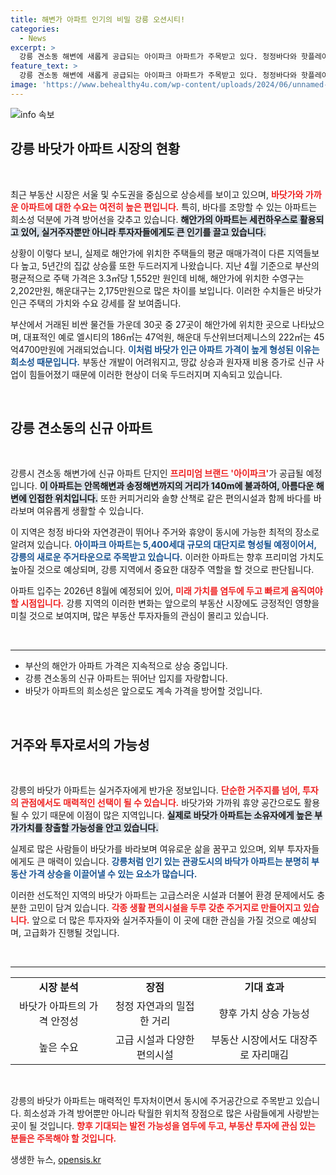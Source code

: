 ```yaml
---
title: 해변가 아파트 인기의 비밀 강릉 오션시티!
categories:
  - News
excerpt: >
  강릉 견소동 해변에 새롭게 공급되는 아이파크 아파트가 주목받고 있다. 청정바다와 핫플레이스에 가까워 주거와 휴양을 동시에 누리기 좋은 이곳, 5,400세대 규모로 지역의 대장주가 될 전망이다!
feature_text: >
  강릉 견소동 해변에 새롭게 공급되는 아이파크 아파트가 주목받고 있다. 청정바다와 핫플레이스에 가까워 주거와 휴양을 동시에 누리기 좋은 이곳, 5,400세대 규모로 지역의 대장주가 될 전망이다!
image: 'https://www.behealthy4u.com/wp-content/uploads/2024/06/unnamed-file.png'
---
```


<p><img src="https://www.behealthy4u.com/wp-content/uploads/2024/06/unnamed-file.png" alt="info 속보" /></p>

<h2 data-ke-size="size26">강릉 바닷가 아파트 시장의 현황</h2>

<p data-ke-size="size16">&nbsp;</p>

<p>최근 부동산 시장은 서울 및 수도권을 중심으로 상승세를 보이고 있으며, <b><span style="color: #ee2323;">바닷가와 가까운 아파트에 대한 수요는 여전히 높은 편입니다.</span></b> 특히, 바다를 조망할 수 있는 아파트는 희소성 덕분에 가격 방어선을 갖추고 있습니다. <b><span style="background-color: #21538527;">해안가의 아파트는 세컨하우스로 활용되고 있어, 실거주자뿐만 아니라 투자자들에게도 큰 인기를 끌고 있습니다.</span></b> </p>

<p>상황이 이렇다 보니, 실제로 해안가에 위치한 주택들의 평균 매매가격이 다른 지역들보다 높고, 5년간의 집값 상승률 또한 두드러지게 나왔습니다. 지난 4월 기준으로 부산의 평균적으로 주택 가격은 3.3㎡당 1,552만 원인데 비해, 해안가에 위치한 수영구는 2,202만원, 해운대구는 2,175만원으로 많은 차이를 보입니다. 이러한 수치들은 바닷가 인근 주택의 가치와 수요 강세를 잘 보여줍니다. </p>

<p>부산에서 거래된 비싼 물건들 가운데 30곳 중 27곳이 해안가에 위치한 곳으로 나타났으며, 대표적인 예로 엘시티의 186㎡는 47억원, 해운대 두산위브더제니스의 222㎡는 45억4700만원에 거래되었습니다. <b><span style="color: #1a5490;">이처럼 바닷가 인근 아파트 가격이 높게 형성된 이유는 희소성 때문입니다.</span></b> 부동산 개발이 어려워지고, 땅값 상승과 원자재 비용 증가로 신규 사업이 힘들어졌기 때문에 이러한 현상이 더욱 두드러지며 지속되고 있습니다.</p>

<p data-ke-size="size16">&nbsp;</p>

<h2 data-ke-size="size26">강릉 견소동의 신규 아파트</h2>

<p data-ke-size="size16">&nbsp;</p>

<p>강릉시 견소동 해변가에 신규 아파트 단지인 <b><span style="color: #ee2323;">프리미엄 브랜드 '아이파크'</span></b>가 공급될 예정입니다. <b><span style="background-color: #21538527;">이 아파트는 안목해변과 송정해변까지의 거리가 140m에 불과하여, 아름다운 해변에 인접한 위치입니다.</span></b> 또한 커피거리와 솔향 산책로 같은 편의시설과 함께 바다를 바라보며 여유롭게 생활할 수 있습니다.</p>

<p>이 지역은 청정 바다와 자연경관이 뛰어나 주거와 휴양이 동시에 가능한 최적의 장소로 알려져 있습니다. <b><span style="color: #1a5490;">아이파크 아파트는 5,400세대 규모의 대단지로 형성될 예정이어서, 강릉의 새로운 주거타운으로 주목받고 있습니다.</span></b> 이러한 아파트는 향후 프리미엄 가치도 높아질 것으로 예상되며, 강릉 지역에서 중요한 대장주 역할을 할 것으로 판단됩니다. </p>

<p>아파트 입주는 2026년 8월에 예정되어 있어, <b><span style="color: #ee2323;">미래 가치를 염두에 두고 빠르게 움직여야 할 시점입니다.</span></b> 강릉 지역의 이러한 변화는 앞으로의 부동산 시장에도 긍정적인 영향을 미칠 것으로 보여지며, 많은 부동산 투자자들의 관심이 몰리고 있습니다. </p>

<p data-ke-size="size16">&nbsp;</p>

<hr />

<ul>
<li>부산의 해안가 아파트 가격은 지속적으로 상승 중입니다.</li>
<li>강릉 견소동의 신규 아파트는 뛰어난 입지를 자랑합니다.</li>
<li>바닷가 아파트의 희소성은 앞으로도 계속 가격을 방어할 것입니다.</li>
</ul>

<p data-ke-size="size16">&nbsp;</p>

<h2 data-ke-size="size26">거주와 투자로서의 가능성</h2>

<p data-ke-size="size16">&nbsp;</p>

<p>강릉의 바닷가 아파트는 실거주자에게 반가운 정보입니다. <b><span style="color: #ee2323;">단순한 거주지를 넘어, 투자의 관점에서도 매력적인 선택이 될 수 있습니다.</span></b> 바닷가와 가까워 휴양 공간으로도 활용될 수 있기 때문에 이점이 많은 지역입니다. <b><span style="background-color: #21538527;">실제로 바닷가 아파트는 소유자에게 높은 부가가치를 창출할 가능성을 안고 있습니다.</span></b></p>

<p>실제로 많은 사람들이 바닷가를 바라보며 여유로운 삶을 꿈꾸고 있으며, 외부 투자자들에게도 큰 매력이 있습니다. <b><span style="color: #1a5490;">강릉처럼 인기 있는 관광도시의 바닥가 아파트는 분명히 부동산 가격 상승을 이끌어낼 수 있는 요소가 많습니다.</span></b> </p>

<p>이러한 선도적인 지역의 바닷가 아파트는 고급스러운 시설과 더불어 환경 문제에서도 충분한 고민이 담겨 있습니다. <b><span style="color: #ee2323;">각종 생활 편의시설을 두루 갖춘 주거지로 만들어지고 있습니다.</span></b> 앞으로 더 많은 투자자와 실거주자들이 이 곳에 대한 관심을 가질 것으로 예상되며, 고급화가 진행될 것입니다.</p>

<p data-ke-size="size16">&nbsp;</p>

<hr />

<table>
<tr>
<td style="text-align: center; height: 17px;"><b>시장 분석</b></td>
<td style="text-align: center; height: 17px;"><b>장점</b></td>
<td style="text-align: center; height: 17px;"><b>기대 효과</b></td>
</tr>
<tr>
<td style="text-align: center; height: 17px;">바닷가 아파트의 가격 안정성</td>
<td style="text-align: center; height: 17px;">청정 자연과의 밀접한 거리</td>
<td style="text-align: center; height: 17px;">향후 가치 상승 가능성</td>
</tr>
<tr>
<td style="text-align: center; height: 17px;">높은 수요</td>
<td style="text-align: center; height: 17px;">고급 시설과 다양한 편의시설</td>
<td style="text-align: center; height: 17px;">부동산 시장에서도 대장주로 자리매김</td>
</tr>
</table>

<p data-ke-size="size16">&nbsp;</p>

<p>강릉의 바닷가 아파트는 매력적인 투자처이면서 동시에 주거공간으로 주목받고 있습니다. 희소성과 가격 방어뿐만 아니라 탁월한 위치적 장점으로 많은 사람들에게 사랑받는 곳이 될 것입니다. <b><span style="color: #ee2323;">향후 기대되는 발전 가능성을 염두에 두고, 부동산 투자에 관심 있는 분들은 주목해야 할 것입니다.</span></b></p>
생생한 뉴스, <a href="https://opensis.kr" rel="dofollow">opensis.kr</a>


